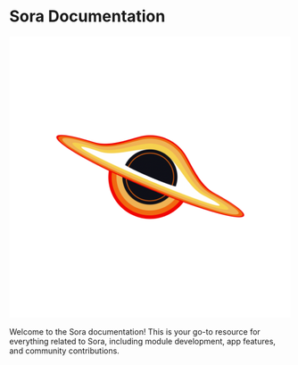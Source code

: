 # Sora Documentation

![Logo](./src/assets/sora-logo.png)

Welcome to the Sora documentation! This is your go-to resource for everything related to Sora, including module development, app features, and community contributions.

